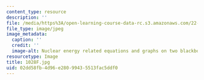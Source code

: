 ```yaml
---
content_type: resource
description: ''
file: /media/https%3A/open-learning-course-data-rc.s3.amazonaws.com/22-01-introduction-to-nuclear-engineering-and-ionizing-radiation-fall-2016/02dd58fb4d96e28099435513fac5ddf0_1028F.jpg
file_type: image/jpeg
image_metadata:
  caption: ''
  credit: ''
  image-alt: Nuclear energy related equations and graphs on two blackboards.
resourcetype: Image
title: 1028F.jpg
uid: 02dd58fb-4d96-e280-9943-5513fac5ddf0
---
```

